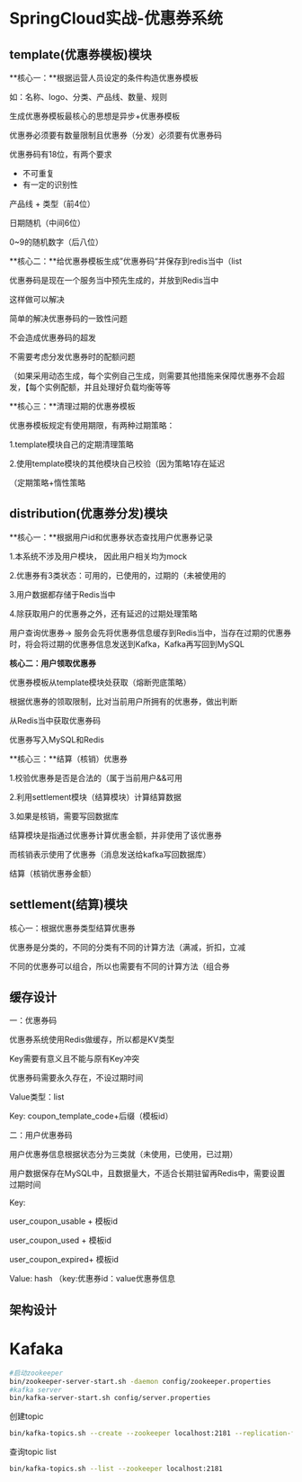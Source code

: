 # SpringCloud实战-优惠券系统

## template(优惠券模板)模块



**核心一：**根据运营人员设定的条件构造优惠券模板

如：名称、logo、分类、产品线、数量、规则

生成优惠券模板最核心的思想是异步+优惠券模板

优惠券必须要有数量限制且优惠券（分发）必须要有优惠券码

优惠券码有18位，有两个要求

- 不可重复
- 有一定的识别性

产品线 + 类型（前4位）

日期随机（中间6位）

0~9的随机数字（后八位）

**核心二：**给优惠券模板生成”优惠券码“并保存到redis当中（list

优惠券码是现在一个服务当中预先生成的，并放到Redis当中

这样做可以解决

简单的解决优惠券码的一致性问题

不会造成优惠券码的超发

不需要考虑分发优惠券时的配额问题

（如果采用动态生成，每个实例自己生成，则需要其他措施来保障优惠券不会超发，【每个实例配额，并且处理好负载均衡等等

**核心三：**清理过期的优惠券模板

优惠券模板规定有使用期限，有两种过期策略：

1.template模块自己的定期清理策略

2.使用template模块的其他模块自己校验（因为策略1存在延迟

（定期策略+惰性策略

## distribution(优惠券分发)模块

**核心一：**根据用户id和优惠券状态查找用户优惠券记录

1.本系统不涉及用户模块， 因此用户相关均为mock

2.优惠券有3类状态：可用的，已使用的，过期的（未被使用的

3.用户数据都存储于Redis当中

4.除获取用户的优惠券之外，还有延迟的过期处理策略

用户查询优惠券-> 服务会先将优惠券信息缓存到Redis当中，当存在过期的优惠券时，将会将过期的优惠券信息发送到Kafka，Kafka再写回到MySQL



**核心二：用户领取优惠券**

优惠券模板从template模块处获取（熔断兜底策略）

根据优惠券的领取限制，比对当前用户所拥有的优惠券，做出判断

从Redis当中获取优惠券码

优惠券写入MySQL和Redis

**核心三：**结算（核销）优惠券

1.校验优惠券是否是合法的（属于当前用户&&可用

2.利用settlement模块（结算模块）计算结算数据

3.如果是核销，需要写回数据库

结算模块是指通过优惠券计算优惠金额，并非使用了该优惠券

而核销表示使用了优惠券（消息发送给kafka写回数据库）

结算（核销优惠券金额）

## settlement(结算)模块

核心一：根据优惠券类型结算优惠券

优惠券是分类的，不同的分类有不同的计算方法（满减，折扣，立减

不同的优惠券可以组合，所以也需要有不同的计算方法（组合券

## 缓存设计

一：优惠券码

优惠券系统使用Redis做缓存，所以都是KV类型

Key需要有意义且不能与原有Key冲突

优惠券码需要永久存在，不设过期时间

Value类型：list

Key: coupon_template_code+后缀（模板id）

二：用户优惠券码

用户优惠券信息根据状态分为三类就（未使用，已使用，已过期）

用户数据保存在MySQL中，且数据量大，不适合长期驻留再Redis中，需要设置过期时间

Key: 

user_coupon_usable + 模板id

user_coupon_used + 模板id

user_coupon_expired+ 模板id

Value: hash （key:优惠券id：value优惠券信息

## 架构设计



# Kafaka

~~~bash
#启动zookeeper
bin/zookeeper-server-start.sh -daemon config/zookeeper.properties
#kafka server
bin/kafka-server-start.sh config/server.properties
~~~

创建topic

~~~bash
bin/kafka-topics.sh --create --zookeeper localhost:2181 --replication-factor 1 --partitions 1 --topic test
~~~

查询topic list

~~~bash
bin/kafka-topics.sh --list --zookeeper localhost:2181
~~~



